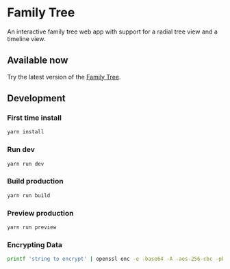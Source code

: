 # Family Tree

An interactive family tree web app with support for a radial tree view and a timeline view.

## Available now
Try the latest version of the [Family Tree](https://deanstein.github.io/family-tree-deploy/).

## Development

### First time install

```bash
yarn install
```

### Run dev

```bash
yarn run dev
```

### Build production


```bash
yarn run build
```

### Preview production
```bash
yarn run preview
```

### Encrypting Data

```bash
printf 'string to encrypt' | openssl enc -e -base64 -A -aes-256-cbc -pbkdf2 -pass pass:"secretpassword"
``````